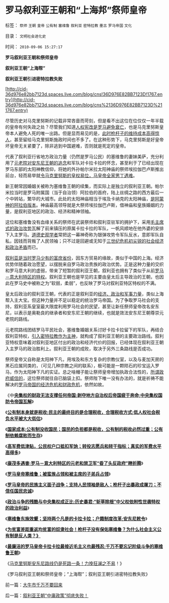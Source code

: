# 罗马叙利亚王朝和“上海邦”祭师皇帝

标签： `祭师` `王朝` `皇帝` `公有制` `塞维鲁` `叙利亚` `密特拉教` `墨古` `罗马帝国` `文化` 

目录： `文明社会进化史`

时间： `2010-09-06 15:27:17`

**罗马叙利亚王朝和祭师皇帝**

**叙利亚王朝“上海帮”**

**叙利亚王朝引进密特拉教失败**

[http://cid-36d976e82bb7123d.spaces.live.com/blog/cns!36D976E82BB7123D!1767.entry](http://cid-36d976e82bb7123d.spaces.live.com/blog/cns%2136D976E82BB7123D%211767.entry)

尽管历史对马克里努斯的记载非常吝啬而苛刻，但是看不出这位在位仅仅一年半载的皇帝有何失政之处？尽管我们知道[人权宪改是罗马避免衰亡](../../../2009/9/9/交易成本理论看最优化途径.md)，也是马克里努斯皇帝本人避免人死的唯一出路。但是显而易见的是，[此时枪杆子的维持成本高得惊人](http://hi.baidu.com/darthchn/blog/item/6c2e2b59047954d39c820484.html)，甚至留给马克里努斯施政时间也不多了。在这种形势下，马克里努斯是好皇帝坏皇帝无关紧要了，除非逃到中国避难，否则就是死定的皇帝。

代表了叙利亚行省地方政治力量（仍然是罗马公民）的塞维鲁的妻妹美萨，充分利用了[元老院对安东尼王朝的追念](../../../2010/6/3/西班牙行省和拜占庭皇室与宋朝和清朝的税收比较.md)和军队对卡拉卡拉的怀念，甚至利于了已经出现在罗马东部的太阳神教信仰，将她的外孙帕尔米拉太阳神庙的祭师埃拉伽巴卢斯推出前台，轻而易举就[令马克里努斯的皇权易位，马皇帝全家男丁遇难](../../../2010/9/5/“黑人皇帝”的哈德良路线仍是死路一条.md)。

新王朝常因婚姻关被称为塞维鲁王朝的续集，而实际上是独立的叙利亚王朝。帕尔米拉当时是罗马附属国（当于自治领）阿拉伯的首府，陆上丝绸之路的西方最后一个中转站，繁华的大城市。此处的太阳神庙相当于埃及卡纳克的太阳神庙，[是阿蒙神的阿拉伯版本](../../../2010/4/27/统治者不可能灌输新的观念的同时利于统治.md)。神庙最高领导就是大祭师埃拉伽巴卢斯，借神庙和皇族婚姻的力量，是叙利亚地区的政治、经济和精神领袖。

这位和塞维鲁没有血缘关系的祭师在武装祭师和叙利亚驻军的拥护下，采用[毛主席式的政治攻势](../../../2010/6/30/人权是民主的最基础因素和政治挂帅.md)瓦解了前来镇压的原属卡拉卡拉的军队，一帆风顺地在他外婆的安排下入主罗马。[道德史观学者](../../../2010/5/27/道德史观就是文革政治观.md)常把这一幕神奇称为银弹攻势令军队反水，意即军队自私，因钱而背叛了人民领袖；只不过是回避或无知于[三世纪危机初尖锐的社会经济和政治矛盾](../../../2010/8/20/财政危机！康茂多错了！死了！成了昏君了！.md)而已。

[叙利亚是当时罗马少有的富庶省份](../../../2010/5/26/东方大帝国为什么很容易被少数外族征服？.md)，因东方贸易的缘故，类似于中国的上海。经济优势伴随着政治愿望，以摆脱来自罗马政治贵族的政治优势。正是这种力量的交织和罗马意大利的虚弱，带来了短暂的叙利亚王朝，叙利亚也拥有了类似于从前[罗马－意大利特区的特权](../../../2010/9/3/明星影帝康茂多遇害是罗马政治转折点.md)。叙利亚王朝也是罕见的主要由皇太后主导政治的王朝，也因此在罗马史中被称之为“软弱，柔弱”，也反映了罗马对叙利亚特区特权的不满。

皇太后政治的叙利亚王朝，代表的正是叙利亚的[经济、政治和军事力量](../../../2010/6/30/人权是民主的最基础因素和政治挂帅.md)，类似上海帮入主大宝。但这种力量并不足以稳定的统治罗马帝国。为了争取罗马社会的支持，叙利亚系皇室最大限度利用罗马社会的民望，甚至让新任祭师皇帝改名安东尼，以表示是奥勒良的继承者和安东尼王朝的继续，也就是效法安东尼王朝尊崇元老院的路线。

元老院路线团结罗马平民社会，塞维鲁婚姻关系讨好卡拉卡拉留下的军队，再结合叙利亚特权，[引入密特拉教作为主神](../../../2010/5/7/宗教教义是现实政治经济利益的哲学掩盖.md)，就构成了叙利亚王朝的主要政治路线。叙利亚特权意味着对叙利亚地区付出的政治和经济代价的回报，已经体现在叙利亚王朝入主罗马的政治胜利上。叙利亚王朝的成败，取决于另外三条路线是否成功。

祭师皇帝又自称是太阳神下凡，用埃及和东方复杂的宗教仪室，以及与麦加天房的黑石应属同类的，（可见几种宗教之间的联系），极可能是一颗陨石的珍宝运入罗马，作为太阳神下凡的实证。总之啥帽子能让祭师皇帝增加执政合法性的，[所谓政府威信的](../../../2009/9/8/促进民族团结.md)，这位祭师就往自已脑袋上扣。祭师陛下唯一没有办法的，就是祈祷不能解决的[罗马帝国的经济危机和财政危机](../../../2008/9/1/财政危机万亿退税不了了之.md)，依然如故。

《中[**央集权的财政无法支撑任何帝国;剥夺地方自治权后帝国疲于奔命;中央集权国防令帝国瓦解**](../../../2010/9/2/中央集权的财政无法支撑任何帝国，国防令帝国瓦解.md)》

《[**公有制本身就是税收;民主的最终目的是合理税收，合理税收方式;低人权社会税负水平被大大低估**](../../../2010/9/2/民主目的是合理税收;公有制就是税收;税负低估.md)》

《[**国家成本;公有制没收国民；国民的负担都是税收，公有制的税收必然过重；公有制依赖腐败而生存**](../../../2010/9/2/国民的负担都是税收;税收不要“没收国民”.md)》

《[**高军费低津贴，公民权户口抵扣军饷；转役志愿兵和转干指标；真实的军费水平高得多**](../../../2010/9/3/罗马高军费低津贴：真实的军费水平.md)》

《[**康茂多遇害;罗马－意大利特区的元老和禁卫军“昏了头反政府”瞎折腾**](../../../2010/9/3/明星影帝康茂多遇害是罗马政治转折点.md)》

《[**罗马皇帝塞维鲁；被蛮族占领和被主席的子弟兵占领**](../../../2010/9/3/罗马帝国的意大利“鬼子进村了”.md)》

《[**罗马皇帝的民族主义面子战争；支持人民领袖是敌人；枪杆子出暴政成屠刀；不信任国民忠诚**](../../../2010/9/4/罗马皇帝的民族主义面子战争.md)》

《[**政治斗争的残酷与中央集权成正比;历史暴君;“斩草除根”中父权依附性世袭特权的政治利益**](../../../2010/9/4/政治斗争的残酷与帝国集权成正比.md)》

《[**塞维鲁东施效颦；坚持两个凡是的卡拉卡拉；户籍制度改革;安东尼敕令**](../../../2010/9/4/塞维鲁的户籍制度改革剥离公民权背后权利.md)》

《[**为贫富差距重返均贫富的奴隶社会！枪杆子没有保佑塞维鲁？为什么社会主义公有制是反人类？》**](../../../2010/9/5/为贫富差距呼唤公有制均贫富.md)

《[**最廉洁的罗马皇帝卡拉卡拉最接近毛主义也最残忍;千万不要忘记阶级斗争的塞维鲁王朝**](../../../2010/9/5/廉洁的罗马皇帝卡拉卡拉有点象毛主席.md)》

《[马克里努斯安东尼路线仍是死路一条！力挽狂澜之不易](../../../2010/9/5/“黑人皇帝”的哈德良路线仍是死路一条.md)！》

《罗马叙利亚王朝和祭师皇帝；“上海帮”；叙利亚王朝引进密特拉教失败》



前一篇：[大牛市千万不要回来](../../../2010/9/6/大牛市千万不要回来.md)

后一篇：[叙利亚王朝“中庸政策”彻底失败！](../../../2010/9/6/叙利亚王朝“中庸政策”彻底失败！.md)